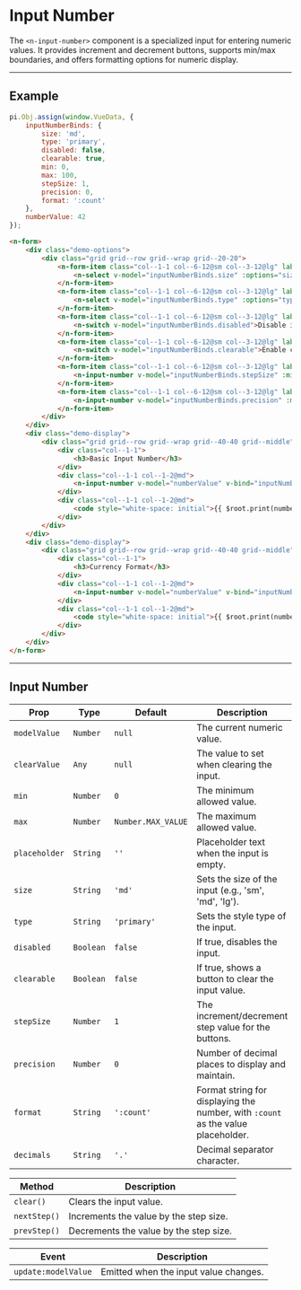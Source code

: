 # Input Number

The `<n-input-number>` component is a specialized input for entering numeric values. It provides increment and decrement buttons, supports min/max boundaries, and offers formatting options for numeric display.

<hr>

## Example

```js [demo]
pi.Obj.assign(window.VueData, {
    inputNumberBinds: {
        size: 'md', 
        type: 'primary',
        disabled: false,
        clearable: true,
        min: 0,
        max: 100,
        stepSize: 1,
        precision: 0,
        format: ':count'
    },
    numberValue: 42
});
```

```html [demo]
<n-form>
    <div class="demo-options">
        <div class="grid grid--row grid--wrap grid--20-20">
            <n-form-item class="col--1-1 col--6-12@sm col--3-12@lg" label="Size">
                <n-select v-model="inputNumberBinds.size" :options="sizes" />
            </n-form-item>
            <n-form-item class="col--1-1 col--6-12@sm col--3-12@lg" label="Type">
                <n-select v-model="inputNumberBinds.type" :options="types" />
            </n-form-item>
            <n-form-item class="col--1-1 col--6-12@sm col--3-12@lg" label="Disabled">
                <n-switch v-model="inputNumberBinds.disabled">Disable input</n-switch>
            </n-form-item>
            <n-form-item class="col--1-1 col--6-12@sm col--3-12@lg" label="Clearable">
                <n-switch v-model="inputNumberBinds.clearable">Enable clear button</n-switch>
            </n-form-item>
            <n-form-item class="col--1-1 col--6-12@sm col--3-12@lg" label="Step Size">
                <n-input-number v-model="inputNumberBinds.stepSize" :min="0.1" :max="10" :step-size="0.1" :precision="1" />
            </n-form-item>
            <n-form-item class="col--1-1 col--6-12@sm col--3-12@lg" label="Precision">
                <n-input-number v-model="inputNumberBinds.precision" :min="0" :max="4" :precision="0" />
            </n-form-item>
        </div>
    </div>
    <div class="demo-display">
        <div class="grid grid--row grid--wrap grid--40-40 grid--middle">
            <div class="col--1-1">
                <h3>Basic Input Number</h3>
            </div>
            <div class="col--1-1 col--1-2@md">
                <n-input-number v-model="numberValue" v-bind="inputNumberBinds" placeholder="Enter a number"></n-input-number>
            </div>
            <div class="col--1-1 col--1-2@md">
                <code style="white-space: initial">{{ $root.print(numberValue) }}</code>
            </div>
        </div>
    </div>
    <div class="demo-display">
        <div class="grid grid--row grid--wrap grid--40-40 grid--middle">
            <div class="col--1-1">
                <h3>Currency Format</h3>
            </div>
            <div class="col--1-1 col--1-2@md">
                <n-input-number v-model="numberValue" v-bind="inputNumberBinds" format="$:count" precision="2"></n-input-number>
            </div>
            <div class="col--1-1 col--1-2@md">
                <code style="white-space: initial">{{ $root.print(numberValue) }}</code>
            </div>
        </div>
    </div>
</n-form>
```

<hr>

## Input Number

| **Prop**        | **Type**       | **Default**           | **Description**                                                                   |
|-----------------|----------------|------------------------|-----------------------------------------------------------------------------------|
| `modelValue`    | `Number`       | `null`                 | The current numeric value.                                                        |
| `clearValue`    | `Any`          | `null`                 | The value to set when clearing the input.                                         |
| `min`           | `Number`       | `0`                    | The minimum allowed value.                                                        |
| `max`           | `Number`       | `Number.MAX_VALUE`     | The maximum allowed value.                                                        |
| `placeholder`   | `String`       | `''`                   | Placeholder text when the input is empty.                                         |
| `size`          | `String`       | `'md'`                 | Sets the size of the input (e.g., 'sm', 'md', 'lg').                              |
| `type`          | `String`       | `'primary'`            | Sets the style type of the input.                                                 |
| `disabled`      | `Boolean`      | `false`                | If true, disables the input.                                                      |
| `clearable`     | `Boolean`      | `false`                | If true, shows a button to clear the input value.                                 |
| `stepSize`      | `Number`       | `1`                    | The increment/decrement step value for the buttons.                               |
| `precision`     | `Number`       | `0`                    | Number of decimal places to display and maintain.                                 |
| `format`        | `String`       | `':count'`             | Format string for displaying the number, with `:count` as the value placeholder.  |
| `decimals`      | `String`       | `'.'`                  | Decimal separator character.                                                      |

| **Method**            | **Description**                                                      |
|-----------------------|----------------------------------------------------------------------|
| `clear()`             | Clears the input value.                                              |
| `nextStep()`          | Increments the value by the step size.                               |
| `prevStep()`          | Decrements the value by the step size.                               |

| **Event**             | **Description**                                                      |
|-----------------------|----------------------------------------------------------------------|
| `update:modelValue`   | Emitted when the input value changes.                                |